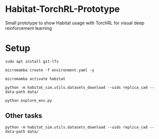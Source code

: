# Habitat-TorchRL-Prototype
Small prototype to show Habitat usage with TorchRL for visual deep reinforcement learning

# Setup
```shell
sudo apt install git-lfs
```
```shell
micromamba create -f environment.yaml -y
```
```shell
micromamba activate habitat
```
```shell
python -m habitat_sim.utils.datasets_download --uids replica_cad --data-path data/
```
```shell
python explore_env.py
```

## Other tasks   
```shell
python -m habitat_sim.utils.datasets_download --uids replica_cad --data-path data/
```
